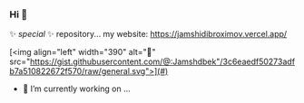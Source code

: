 ### Hi  👋

 ✨ _special_ ✨ repository...
 my website: https://jamshidibroximov.vercel.app/
<!-- <picture>
  <source media="(prefers-color-scheme: dark)" srcset="https://github-readme-stats-one-bice.vercel.app/api?username=yujincheng08&show_icons=true&theme=onedark&role=OWNER,ORGANIZATION_MEMBER,COLLABORATOR">
  <img src="https://github-readme-stats-one-bice.vercel.app/api?username=yujincheng08&show_icons=true&role=OWNER,ORGANIZATION_MEMBER,COLLABORATOR">
</picture> -->

[<img align="left" width="390" alt="🦑" src="https://gist.githubusercontent.com/@:Jamshdbek"/3c6eaedf50273adfb7a510822672f570/raw/general.svg">](#)


<!-- ![Top Langs](https://github-readme-stats.vercel.app/api/top-langs/?username=Jamshdbek&layout=compact&theme=dark) -->
- 🔭 I’m currently working on ...

<!-- 
[![Ashutosh's github activity graph](https://activity-graph.herokuapp.com/graph?username=Jamshdbek&theme=dracula)](https://github.com/ashutosh00710/github-readme-activity-graph) -->

 

